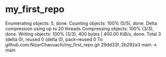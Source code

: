 # my_first_repo

Enumerating objects: 5, done.
Counting objects: 100% (5/5), done.
Delta compression using up to 20 threads
Compressing objects: 100% (3/3), done.
Writing objects: 100% (3/3), 400 bytes | 400.00 KiB/s, done.
Total 3 (delta 0), reused 0 (delta 0), pack-reused 0
To github.com:NizarChaouachi/my_first_repo.git
   29dd33f..2b292a3  main -> main